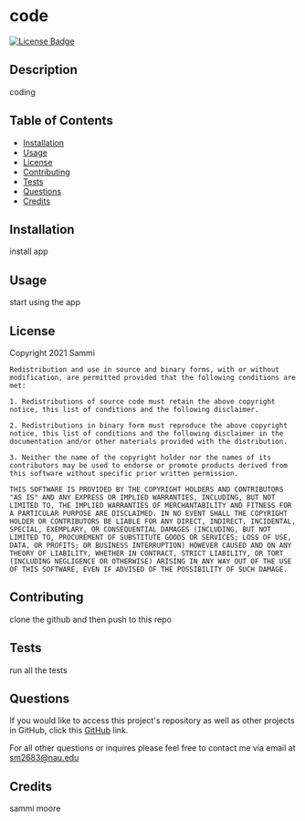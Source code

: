 
  # code

  [![License Badge](https://img.shields.io/badge/license-BSD-orange)](https://opensource.org/licenses/BSD-3-Clause)

  ## Description
  coding

  ## Table of Contents

  * [Installation](#installation)
  * [Usage](#usage)
  * [License](#license)
  * [Contributing](#contributing)
  * [Tests](#tests)
  * [Questions](#questions)
  * [Credits](#credits)

  ## Installation
  install app

  ## Usage
  start using the app

  ## License
  Copyright 2021 Sammi

    Redistribution and use in source and binary forms, with or without modification, are permitted provided that the following conditions are met:
    
    1. Redistributions of source code must retain the above copyright notice, this list of conditions and the following disclaimer.
    
    2. Redistributions in binary form must reproduce the above copyright notice, this list of conditions and the following disclaimer in the documentation and/or other materials provided with the distribution.
    
    3. Neither the name of the copyright holder nor the names of its contributors may be used to endorse or promote products derived from this software without specific prior written permission.
    
    THIS SOFTWARE IS PROVIDED BY THE COPYRIGHT HOLDERS AND CONTRIBUTORS "AS IS" AND ANY EXPRESS OR IMPLIED WARRANTIES, INCLUDING, BUT NOT LIMITED TO, THE IMPLIED WARRANTIES OF MERCHANTABILITY AND FITNESS FOR A PARTICULAR PURPOSE ARE DISCLAIMED. IN NO EVENT SHALL THE COPYRIGHT HOLDER OR CONTRIBUTORS BE LIABLE FOR ANY DIRECT, INDIRECT, INCIDENTAL, SPECIAL, EXEMPLARY, OR CONSEQUENTIAL DAMAGES (INCLUDING, BUT NOT LIMITED TO, PROCUREMENT OF SUBSTITUTE GOODS OR SERVICES; LOSS OF USE, DATA, OR PROFITS; OR BUSINESS INTERRUPTION) HOWEVER CAUSED AND ON ANY THEORY OF LIABILITY, WHETHER IN CONTRACT, STRICT LIABILITY, OR TORT (INCLUDING NEGLIGENCE OR OTHERWISE) ARISING IN ANY WAY OUT OF THE USE OF THIS SOFTWARE, EVEN IF ADVISED OF THE POSSIBILITY OF SUCH DAMAGE.

  ## Contributing
  clone the github and then push to this repo

  ## Tests
  run all the tests

  ## Questions

  If you would like to access this project's repository as well as other projects in GitHub, click this [GitHub](https://github.com/sm3131) link.

  For all other questions or inquires please feel free to contact me via email at [sm2683@nau.edu](link)

  ## Credits
  sammi moore
